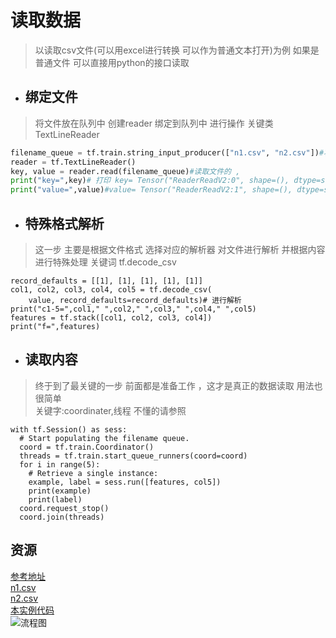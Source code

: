 # 读取数据 
> 以读取csv文件(可以用excel进行转换 可以作为普通文本打开)为例  如果是普通文件 可以直接用python的接口读取

- ## 绑定文件
>  将文件放在队列中 创建reader 绑定到队列中 进行操作
> 关键类 TextLineReader
``` python
filename_queue = tf.train.string_input_producer(["n1.csv", "n2.csv"])#将文件扔进管道里面
reader = tf.TextLineReader()
key, value = reader.read(filename_queue)#读取文件的 ,
print("key=",key)# 打印 key= Tensor("ReaderReadV2:0", shape=(), dtype=string)
print("value=",value)#value= Tensor("ReaderReadV2:1", shape=(), dtype=string)
```

- ## 特殊格式解析 
> 这一步 主要是根据文件格式 选择对应的解析器 对文件进行解析 并根据内容进行特殊处理
> 关键词  tf.decode_csv
```
record_defaults = [[1], [1], [1], [1], [1]]
col1, col2, col3, col4, col5 = tf.decode_csv(
    value, record_defaults=record_defaults)# 进行解析
print("c1-5=",col1," ",col2," ",col3," ",col4," ",col5)
features = tf.stack([col1, col2, col3, col4])
print("f=",features)
```

- ## 读取内容 
> 终于到了最关键的一步 前面都是准备工作 ，这才是真正的数据读取 用法也很简单   
> 关键字:coordinater,线程 不懂的请参照[]()
```
with tf.Session() as sess:
  # Start populating the filename queue.
  coord = tf.train.Coordinator()
  threads = tf.train.start_queue_runners(coord=coord)
  for i in range(5):
    # Retrieve a single instance:
    example, label = sess.run([features, col5])
    print(example)
    print(label)
  coord.request_stop()
  coord.join(threads)
```

## 资源
[参考地址]()   
[n1.csv]()   
[n2.csv]()   
[本实例代码]()    
![流程图]()
